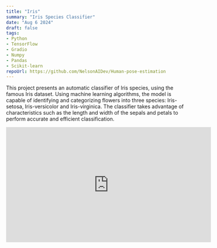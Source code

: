 ```yaml
---
title: "Iris"
summary: "Iris Species Classifier"
date: "Aug 6 2024"
draft: false
tags:
- Python
- TensorFlow
- Gradio
- Numpy
- Pandas
- Scikit-learn
repoUrl: https://github.com/NelsonAIDev/Human-pose-estimation
---
```


This project presents an automatic classifier of Iris species, using the famous Iris dataset. Using machine learning algorithms, the model is capable of identifying and categorizing flowers into three species: Iris-setosa, Iris-versicolor and Iris-virginica. The classifier takes advantage of characteristics such as the length and width of the sepals and petals to perform accurate and efficient classification.

<iframe width="560" height="315" src="https://youtu.be/Z8x6BF61ZPo" title="YouTube video player" frameborder="0" allow="accelerometer; autoplay; clipboard-write; encrypted-media; gyroscope; picture-in-picture; web-share" referrerpolicy="strict-origin-when-cross-origin" allowfullscreen></iframe>